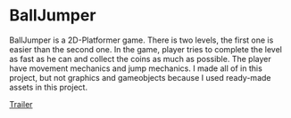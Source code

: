 # BallJumper
BallJumper is a 2D-Platformer game. There is two levels, the first one is easier than the second one. In the game, player tries to complete the level as fast as he can and collect the coins as much as possible. The player have movement mechanics and jump mechanics.
I made all of in this project, but not graphics and gameobjects because I used ready-made assets in this project.

[Trailer](https://www.youtube.com/embed/cAOMlg6F4O4?mute=1)

